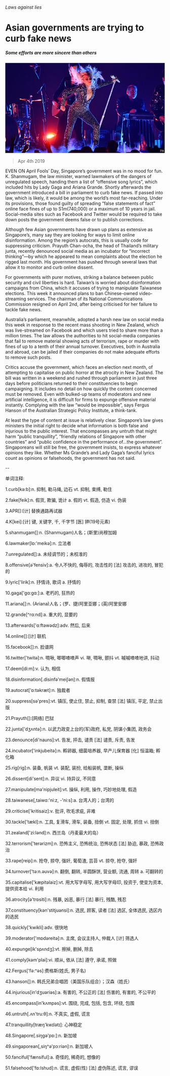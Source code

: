 ###### Laws against lies

# Asian governments are trying to curb fake news 

##### Some efforts are more sincere than others 

![image](images/20190406_ASP501.jpg) 

> Apr 4th 2019 

EVEN ON April Fools’ Day, Singapore’s government was in no mood for fun. K. Shanmugam, the law minister, warned lawmakers of the dangers of unregulated speech, handing them a list of “offensive song lyrics”, which included hits by Lady Gaga and Ariana Grande. Shortly afterwards the government introduced a bill in parliament to curb fake news. If passed into law, which is likely, it would be among the world’s most far-reaching. Under its provisions, those found guilty of spreading “false statements of fact” online face fines of up to S$1m ($740,000) or a maximum of 10 years in jail. Social-media sites such as Facebook and Twitter would be required to take down posts the government deems false or to publish corrections. 

Although few Asian governments have drawn up plans as extensive as Singapore’s, many say they are looking for ways to limit online disinformation. Among the region’s autocrats, this is usually code for suppressing criticism. Prayuth Chan-ocha, the head of Thailand’s military junta, recently denounced social media as an incubator for “incorrect thinking”—by which he appeared to mean complaints about the election he rigged last month. His government has pushed through several laws that allow it to monitor and curb online dissent. 

For governments with purer motives, striking a balance between public security and civil liberties is hard. Taiwan’s is worried about disinformation campaigns from China, which it accuses of trying to manipulate Taiwanese elections. This week it announced plans to ban Chinese-owned video-streaming services. The chairman of its National Communications Commission resigned on April 2nd, after being criticised for her failure to tackle fake news. 

Australia’s parliament, meanwhile, adopted a harsh new law on social media this week in response to the recent mass shooting in New Zealand, which was live-streamed on Facebook and which users tried to share more than a million times. The law allows the authorities to hit social-media companies that fail to remove material showing acts of terrorism, rape or murder with fines of up to a tenth of their annual turnover. Executives, both in Australia and abroad, can be jailed if their companies do not make adequate efforts to remove such posts. 

Critics accuse the government, which faces an election next month, of attempting to capitalise on public horror at the atrocity in New Zealand. The bill was written in a weekend and rushed through parliament in just three days before politicians returned to their constituencies to begin campaigning. It includes no detail on how quickly the content concerned must be removed. Even with bulked-up teams of moderators and new artificial intelligence, it is difficult for firms to expunge offensive material instantly. Complying with the law “would be impossible”, says Fergus Hanson of the Australian Strategic Policy Institute, a think-tank. 

At least the type of content at issue is relatively clear. Singapore’s law gives ministers the initial right to decide what information is both false and injurious to the public interest. That encompasses any untruth that might harm “public tranquillity”, “friendly relations of Singapore with other countries” and “public confidence in the performance of…the government”. Singaporeans will still be free, the government insists, to express whatever opinions they like. Whether Ms Grande’s and Lady Gaga’s fanciful lyrics count as opinions or falsehoods, the government has not said. 

-- 

 单词注释:

1.curb[kә:b]:n. 抑制, 勒马绳, 边石 vt. 抑制, 束缚, 勒住 

2.fake[feik]:n. 假货, 欺骗, 诡计 a. 假的 vt. 假造, 仿造 vi. 伪装 

3.APR[]:[计] 替换通路再试器 

4.K[kei]:[计] 键, 关键字, 千, 千字节 [医] 钾(19号元素) 

5.shanmugam[]:n. (Shanmugam)人名；(斯里)尚穆加姆 

6.lawmaker[lɒ:'meikә]:n. 立法者 

7.unregulated[]:a. 未经调节的；未校准的 

8.offensive[ә'fensiv]:a. 令人不快的, 侮辱的, 攻击性的 [法] 攻击的, 进攻的, 冒犯的 

9.lyric['lirik]:n. 抒情诗, 歌词 a. 抒情的 

10.gaga['gɑ:gɑ:]:a. 老朽的, 狂热的 

11.ariana[]:n. (Ariana)人名；(罗、捷)阿里亚娜；(英)阿里安娜 

12.grande[^rɑ:nd]:a. 重大的, 显要的 

13.afterwards['ɑ:ftәwәdz]:adv. 然后, 后来 

14.online[]:[计] 联机 

15.facebook[]:n. 脸谱网 

16.twitter['twitә]:n. 啁啾, 唧唧喳喳声 vi. 啭, 啁啾, 颤抖 vt. 嘁嘁喳喳地讲, 抖动 

17.deem[di:m]:v. 认为, 相信 

18.disinformation[.disinfә'meiʃәn]:n. 假情报 

19.autocrat['ɒ:tәkræt]:n. 独裁者 

20.suppress[sә'pres]:vt. 镇压, 使止住, 禁止, 抑制, 查禁 [法] 镇压, 平定, 禁止出版 

21.Prayuth[]:[网络] 巴狱 

22.junta['dʒʌntә]:n. 以武力政变上台的(军)政府, 私党, 阴谋小集团, 政务会 

23.denounce[di'nauns]:vt. 告发, 抨击, 谴责 [法] 谴责, 斥责, 告发 

24.incubator['inkjubeitә]:n. 孵卵器, 细菌培养器, 早产儿保育器 [化] 恒温箱; 孵化箱 

25.rig[rig]:n. 装备, 帆装 vt. 装配, 装扮, 给船装帆, 垄断, 操纵 

26.dissent[di'sent]:n. 异议 vi. 持异议, 不同意 

27.manipulate[mә'nipjuleit]:vt. 操纵, 利用, 操作, 巧妙地处理, 假造 

28.taiwanese[,taiwɑ:'ni:z, -'ni:s]:a. 台湾人的；台湾的 

29.criticise['kritisaiz]:v. 批评, 吹毛求疵, 非难 

30.tackle['tækl]:n. 工具, 复滑车, 滑车, 装备, 扭倒 vt. 固定, 处理, 抓住 vi. 扭倒 

31.zealand['zi:lәnd]:n. 西兰岛（丹麦最大的岛） 

32.terrorism['terәrizm]:n. 恐怖主义, 恐怖统治, 恐怖状态 [法] 胁迫, 暴政, 恐怖政治 

33.rape[reip]:n. 抢夺, 掠夺, 强奸, 葡萄渣, 芸苔 vt. 掠夺, 抢夺, 强奸 

34.turnover['tә:n.әuvә]:n. 翻倒, 翻转, 半圆酥饼, 营业额, 流通, 周转 a. 可翻转的 

35.capitalise['kæpitәlaiz]:vt. 用大写字母写, 用大写字母印, 投资于, 使变为资本, 提供资本给 vi. 利用 

36.atrocity[ә'trɒsiti]:n. 残暴, 凶恶, 暴行 [法] 暴行, 残酷, 残忍 

37.constituency[kәn'stitjuәnsi]:n. 选民, 顾客, 读者 [法] 选区, 全体选民, 选区内的选民 

38.quickly['kwikli]:adv. 很快地 

39.moderator['mɒdәreitә]:n. 主席, 会议主持人, 仲裁人 [计] 筛选人 

40.expunge[ik'spʌndʒ]:vt. 擦掉, 删掉, 除去 

41.comply[kәm'plai]:vi. 顺从, 依从 [法] 遵守, 承诺, 照做 

42.Fergus['fә:^әs]:费格斯(姓氏, 男子名) 

43.hanson[]:n. 韩氏兄弟合唱团（美国乐队组合）；汉森（姓氏） 

44.injurious[in'dʒuәriәs]:a. 有害的, 不公正的 [法] 伤害的, 有害的, 不公平的 

45.encompass[in'kʌmpәs]:vt. 围绕, 完成, 包括, 包含, 环绕, 包围 

46.untruth[.ʌn'tru:θ]:n. 不真实, 虚假, 谎言 

47.tranquillity[træŋ'kwɪlətɪ]: 心神稳定 

48.Singapore[.siŋgә'pɒ:]:n. 新加坡 

49.singaporean[,siŋ^ә'pɔ:riәn]:n. 新加坡人 

50.fanciful['fænsiful]:a. 奇怪的, 稀奇的, 想像的 

51.falsehood['fɒ:lshud]:n. 谎言, 虚假(性) [法] 虚伪陈述, 谎言, 谬误 

